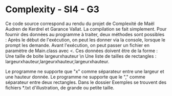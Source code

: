 Complexity - SI4 - G3
==========
Ce code source correspond au rendu du projet de Complexité de Maël Audren de Kerdrel et Garance Vallat.
La compilation se fait simplement.
Pour fournir des données au programme à traiter, deux méthodes sont possibles :
Après le début de l'exécution, on peut les donner via la console, lorsque le prompt les demande.
Avant l'exécution, on peut passer un fichier en paramètre de Main.class avec <.
Ces données doivent être de la forme :
Une taille de boite largeurxhauteur
\n
Une liste de tailles de rectangles : largeurxhauteur,largeurxhauteur,largeurxhauteur.

Le programme ne supporte que "x" comme séparateur entre une largeur et une hauteur donnée.
Le programme ne supporte que le "," comme séparateur entre deux rectangles.
Dans le dossier Exemples se trouvent des fichiers *.txt d'illustration, de grande ou petite taille.